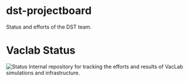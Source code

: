 # dst-projectboard
Status and efforts of the DST team.

# Vaclab Status
![Status](https://status.vaclab.org/api/badge/1/status)
Internal repository for tracking the efforts and results of VacLab simulations and infrastructure.
